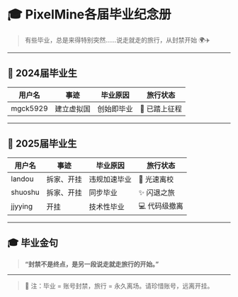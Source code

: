 # 🎓 PixelMine各届毕业纪念册  
> 有些毕业，总是来得特别突然……说走就走的旅行，从封禁开始 🌍✈️

---

## 📅 2024届毕业生
| 用户名   | 事迹         | 毕业原因       | 旅行状态         |
|----------|--------------|----------------|------------------|
| mgck5929 | 建立虚拟国   | 创始即毕业     | 🧳 已踏上征程    |

---

## 📅 2025届毕业生
| 用户名   | 事迹               | 毕业原因       | 旅行状态         |
|----------|--------------------|----------------|------------------|
| landou   | 拆家、开挂         | 违规加速毕业   | 🚀 光速离校      |
| shuoshu  | 拆家、开挂         | 同步毕业       | ✨ 闪退之旅      |
| jjyying  | 开挂               | 技术性毕业     | 💻 代码级撤离    |

---

## 🎓 毕业金句
> **“封禁不是终点，是另一段说走就走旅行的开始。”**  

---

> 📌 注：毕业 = 账号封禁，旅行 = 永久离场。请珍惜账号，远离开挂。
